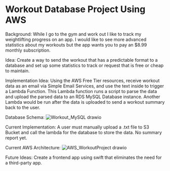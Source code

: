 # Workout Database Project Using AWS

Background: While I go to the gym and work out I like to track my weightlifting progress on an app. I would like to see more advanced statistics about my workouts but the app wants you to pay an $8.99 monthly subscription.

Idea:
Create a way to send the workout that has a predictable format to a database and set up some statistics to track or request that is free or cheap to maintain.

Implementation Idea:
Using the AWS Free Tier resources, receive workout data as an email via Simple Email Services, and use the text inside to trigger a Lambda Function. This Lambda function runs a script to parse the data and upload the parsed data to an RDS MySQL Database instance.
Another Lambda would be run after the data is uploaded to send a workout summary back to the user.

Database Schema:
![Workout_MySQL drawio](https://user-images.githubusercontent.com/69882779/212497618-71141cf2-997d-4a1b-b9ac-168e84547227.png)


Current Implementation:
A user must manually upload a .txt file to S3 Bucket and call the lambda for the database to store the data. No summary report yet.

Current AWS Architecture:
![AWS_WorkoutProject drawio](https://user-images.githubusercontent.com/69882779/212497621-5ffbd174-f85b-4690-bce1-69c54044cd3a.png)

Future Ideas:
Create a frontend app using swift that eliminates the need for a third-party app. 
